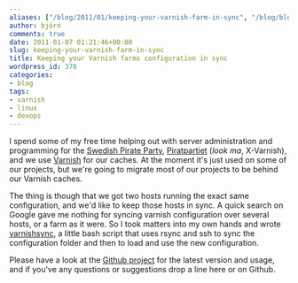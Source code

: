 ```yaml
---
aliases: ["/blog/2011/01/keeping-your-varnish-farm-in-sync", "/blog/blog/2011/01/keeping-your-varnish-farm-in-sync/", "/blog/blog/2011/01/07/keeping-your-varnish-farm-in-sync"]
author: björn
comments: true
date: 2011-01-07 01:21:46+00:00
slug: keeping-your-varnish-farm-in-sync
title: Keeping your Varnish farms configuration in sync
wordpress_id: 378
categories:
- blog
tags:
- varnish
- linux
- devops
---
```


I spend some of my free time helping out with server administration and
programming for the [Swedish Pirate Party][pp-wiki], [Piratpartiet] (*look ma*,
X-Varnish), and we use [Varnish] for our caches. At the moment it's just used on
some of our projects, but we're going to migrate most of our projects to be
behind our Varnish caches.

The thing is though that we got two hosts running the exact same configuration,
and we'd like to keep those hosts in sync. A quick search on Google gave me
nothing for syncing varnish configuration over several hosts, or a farm as it
were. So I took matters into my own hands and wrote [varnishsync], a little bash
script that uses rsync and ssh to sync the configuration folder and then to load
and use the new configuration.

Please have a look at the [Github project][varnishsync] for the latest version
and usage, and if you've any questions or suggestions drop a line here or on
Github.

[pp-wiki]:https://secure.wikimedia.org/wikipedia/en/wiki/Piratpartiet
[Piratpartiet]:http://www.piratpartiet.se/
[Varnish]:http://www.varnish-cache.org/
[varnishsync]:https://github.com/gaqzi/varnishsync